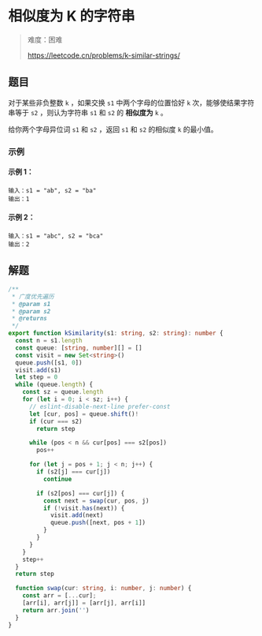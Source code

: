 # 相似度为 K 的字符串

> 难度：困难
>
> https://leetcode.cn/problems/k-similar-strings/

## 题目

对于某些非负整数 `k` ，如果交换 `s1` 中两个字母的位置恰好 `k` 次，能够使结果字符串等于 `s2` ，则认为字符串 `s1` 和 `s2` 的 **相似度为** `k` 。

给你两个字母异位词 `s1` 和 `s2` ，返回 `s1` 和 `s2` 的相似度 `k` 的最小值。

### 示例

#### 示例 1：

```
输入：s1 = "ab", s2 = "ba"
输出：1
```

#### 示例 2：

```
输入：s1 = "abc", s2 = "bca"
输出：2
```

## 解题

```ts 
/**
 * 广度优先遍历
 * @param s1
 * @param s2
 * @returns
 */
export function kSimilarity(s1: string, s2: string): number {
  const n = s1.length
  const queue: [string, number][] = []
  const visit = new Set<string>()
  queue.push([s1, 0])
  visit.add(s1)
  let step = 0
  while (queue.length) {
    const sz = queue.length
    for (let i = 0; i < sz; i++) {
      // eslint-disable-next-line prefer-const
      let [cur, pos] = queue.shift()!
      if (cur === s2)
        return step

      while (pos < n && cur[pos] === s2[pos])
        pos++

      for (let j = pos + 1; j < n; j++) {
        if (s2[j] === cur[j])
          continue

        if (s2[pos] === cur[j]) {
          const next = swap(cur, pos, j)
          if (!visit.has(next)) {
            visit.add(next)
            queue.push([next, pos + 1])
          }
        }
      }
    }
    step++
  }
  return step

  function swap(cur: string, i: number, j: number) {
    const arr = [...cur];
    [arr[i], arr[j]] = [arr[j], arr[i]]
    return arr.join('')
  }
}
```